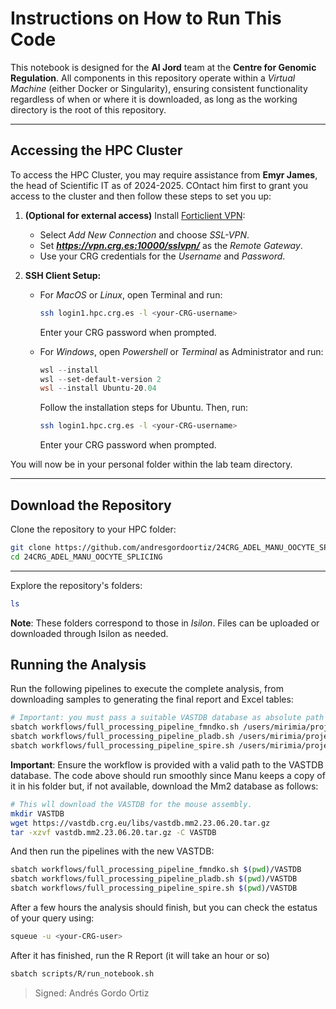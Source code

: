 # Instructions on How to Run This Code

This notebook is designed for the **Al Jord** team at the **Centre for Genomic Regulation**. All components in this repository operate within a *Virtual Machine* (either Docker or Singularity), ensuring consistent functionality regardless of when or where it is downloaded, as long as the working directory is the root of this repository.

---

## Accessing the HPC Cluster

To access the HPC Cluster, you may require assistance from **Emyr James**, the head of Scientific IT as of 2024-2025. COntact him first to grant you access to the cluster and then follow these steps to set you up:

1. **(Optional for external access)** Install [Forticlient VPN](https://www.fortinet.com/lat/support/product-downloads):
   - Select *Add New Connection* and choose *SSL-VPN*.
   - Set ***https://vpn.crg.es:10000/sslvpn/*** as the *Remote Gateway*.
   - Use your CRG credentials for the *Username* and *Password*.

2. **SSH Client Setup:**
   - For *MacOS* or *Linux*, open Terminal and run:
     ```bash
     ssh login1.hpc.crg.es -l <your-CRG-username>
     ```
     Enter your CRG password when prompted.

   - For *Windows*, open *Powershell* or *Terminal* as Administrator and run:
     ```powershell
     wsl --install
     wsl --set-default-version 2
     wsl --install Ubuntu-20.04
     ```
     Follow the installation steps for Ubuntu. Then, run:
     ```bash
     ssh login1.hpc.crg.es -l <your-CRG-username>
     ```
     Enter your CRG password when prompted.

You will now be in your personal folder within the lab team directory.

---

## Download the Repository

Clone the repository to your HPC folder:
```bash
git clone https://github.com/andresgordoortiz/24CRG_ADEL_MANU_OOCYTE_SPLICING.git
cd 24CRG_ADEL_MANU_OOCYTE_SPLICING
```

---

Explore the repository's folders:

```bash
ls
```

**Note**: These folders correspond to those in *Isilon*. Files can be uploaded or downloaded through Isilon as needed.

## Running the Analysis
Run the following pipelines to execute the complete analysis, from downloading samples to generating the final report and Excel tables:

```bash
# Important: you must pass a suitable VASTDB database as absolute path to run the pipelines
sbatch workflows/full_processing_pipeline_fmndko.sh /users/mirimia/projects/vast-tools/VASTDB
sbatch workflows/full_processing_pipeline_pladb.sh /users/mirimia/projects/vast-tools/VASTDB
sbatch workflows/full_processing_pipeline_spire.sh /users/mirimia/projects/vast-tools/VASTDB
```
**Important**: Ensure the workflow is provided with a valid path to the VASTDB database. The code above should run smoothly since Manu keeps a copy of it in his folder but, if not available, download the Mm2 database as follows:

```bash
# This wll download the VASTDB for the mouse assembly.
mkdir VASTDB
wget https://vastdb.crg.eu/libs/vastdb.mm2.23.06.20.tar.gz
tar -xzvf vastdb.mm2.23.06.20.tar.gz -C VASTDB
```
And then run the pipelines with the new VASTDB:

```bash
sbatch workflows/full_processing_pipeline_fmndko.sh $(pwd)/VASTDB
sbatch workflows/full_processing_pipeline_pladb.sh $(pwd)/VASTDB
sbatch workflows/full_processing_pipeline_spire.sh $(pwd)/VASTDB
```

After a few hours the analysis should finish, but you can check the estatus of your query using:

```bash
squeue -u <your-CRG-user>
```
After it has finished, run the R Report (it will take an hour or so)

```bash
sbatch scripts/R/run_notebook.sh
```

>Signed: Andrés Gordo Ortiz
